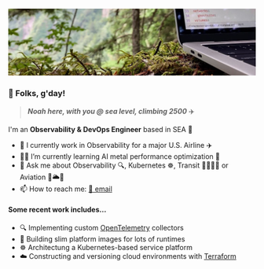 ![Coding in woods header image](cover.jpeg)
### 👋 Folks, g'day!

> ***Noah here, with you @ sea level, climbing 2500*** ✈️

I'm an **Observability & DevOps Engineer** based in SEA 🐳

- 👔 I currently work in Observability for a major U.S. Airline ✈️
- 🧑‍💻 I’m currently learning AI metal performance optimization 🤖
- 💬 Ask me about Observability 🔍, Kubernetes ☸️, Transit 🚊🚃🚎🚌 or Aviation 🛫🌥🛬
- 📫 How to reach me: [📧 email ](public@noahsbwilliams.com)

#### Some recent work includes...

- 🔍 Implementing custom [OpenTelemetry](https://opentelemetry.io) collectors
- 🐳 Building slim platform images for lots of runtimes
- ☸️ Architectung a Kubernetes-based service platform
- ☁️ Constructing and versioning cloud environments with [Terraform](https://terraform.io)
